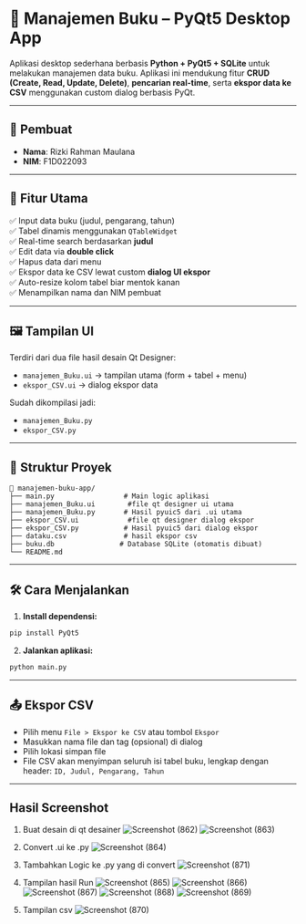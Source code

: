 # 📘 Manajemen Buku – PyQt5 Desktop App

Aplikasi desktop sederhana berbasis **Python + PyQt5 + SQLite** untuk melakukan manajemen data buku. Aplikasi ini mendukung fitur **CRUD (Create, Read, Update, Delete)**, **pencarian real-time**, serta **ekspor data ke CSV** menggunakan custom dialog berbasis PyQt.

---

## 👤 Pembuat

- **Nama**: Rizki Rahman Maulana  
- **NIM**: F1D022093
  
---

## 🎯 Fitur Utama

✅ Input data buku (judul, pengarang, tahun)  
✅ Tabel dinamis menggunakan `QTableWidget`  
✅ Real-time search berdasarkan **judul**  
✅ Edit data via **double click**  
✅ Hapus data dari menu  
✅ Ekspor data ke CSV lewat custom **dialog UI ekspor**  
✅ Auto-resize kolom tabel biar mentok kanan  
✅ Menampilkan nama dan NIM pembuat

---

## 🖼 Tampilan UI

Terdiri dari dua file hasil desain Qt Designer:
- `manajemen_Buku.ui` → tampilan utama (form + tabel + menu)
- `ekspor_CSV.ui` → dialog ekspor data

Sudah dikompilasi jadi:
- `manajemen_Buku.py`
- `ekspor_CSV.py`

---

## 🧠 Struktur Proyek

```
📁 manajemen-buku-app/
├── main.py                 # Main logic aplikasi
├── manajemen_Buku.ui        #file qt designer ui utama
├── manajemen_Buku.py       # Hasil pyuic5 dari .ui utama
├── ekspor_CSV.ui            #file qt designer dialog ekspor
├── ekspor_CSV.py           # Hasil pyuic5 dari dialog ekspor
├── dataku.csv              # hasil ekspor csv
├── buku.db                # Database SQLite (otomatis dibuat)
└── README.md              
```

---

## 🛠 Cara Menjalankan

1. **Install dependensi:**
```bash
pip install PyQt5
```

2. **Jalankan aplikasi:**
```bash
python main.py
```

---

## 📤 Ekspor CSV

- Pilih menu `File > Ekspor ke CSV` atau tombol `Ekspor`
- Masukkan nama file dan tag (opsional) di dialog
- Pilih lokasi simpan file
- File CSV akan menyimpan seluruh isi tabel buku, lengkap dengan header: `ID, Judul, Pengarang, Tahun`

---

## Hasil Screenshot
1. Buat desain di qt desainer
![Screenshot (862)](https://github.com/user-attachments/assets/5cb74cdd-efb0-4cb7-86cb-78d1e5471bf0)
![Screenshot (863)](https://github.com/user-attachments/assets/6ed2bcb4-9d53-4a79-be7e-92b5fb406779)

2. Convert .ui ke .py
![Screenshot (864)](https://github.com/user-attachments/assets/1eaed455-7816-4677-8f5e-4f5155d39a3f)


3. Tambahkan Logic ke .py yang di convert
![Screenshot (871)](https://github.com/user-attachments/assets/cf10c42f-5454-481b-b3cf-2936f55667d7)


4. Tampilan hasil Run
![Screenshot (865)](https://github.com/user-attachments/assets/f4ccc7a2-91c7-4218-8cab-f540c3d134b7)
![Screenshot (866)](https://github.com/user-attachments/assets/b40d976c-5354-4e1d-80d1-344ce08ec7c6)
![Screenshot (867)](https://github.com/user-attachments/assets/c524ec91-1277-49b3-8ae8-89c86bb2bb9b)
![Screenshot (868)](https://github.com/user-attachments/assets/4e671cc3-8c9c-4426-b716-57491af95a59)
![Screenshot (869)](https://github.com/user-attachments/assets/a3ee79d1-9440-4338-b497-82e7a20d597e)


6. Tampilan csv
![Screenshot (870)](https://github.com/user-attachments/assets/ab5c641b-9658-47ba-919d-26e0814abd31)






